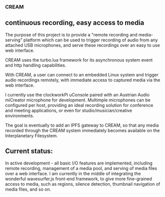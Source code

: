 

### CREAM
## continuous recording, easy access to media

The purpose of this project is to provide a "remote recording and media-serving" platform which can be used to trigger recording of audio from any attached USB microphones, and serve these recordings over an easy to use web interface.

CREAM uses the turbo.lua framework for its asynchronous system event and http handling capabilities.

With CREAM, a user can connect to an embedded Linux system and trigger audio recordings remotely, with immediate access to captured media via the web interface.

I currently use the clockworkPi uConsole paired with an Austrian Audio miCreator microphone for development.  Multimple microphones can be configured per host, providing an ideal recording solution for conference and meeting applications, or even for studio/musician/creative environments.

The goal is eventually to add an IPFS gateway to CREAM, so that any media recorded through the CREAM system immediately becomes available on the Interplanetary Filesystem.

## Current status:

In active development - all basic I/O features are implemented, including remote recording, management of a media pool, and serving of media files over a web interface.  I am currently in the middle of integrating the wonderful wavesurfer.js front-end framework, to give more fine-grained access to media, such as regions, silence detection, thumbnail navigation of media files, and so on.

